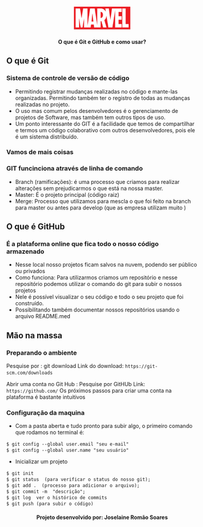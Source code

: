 <p align="center">
  <img  src="https://github.com/joselainejrs/marvel/blob/main/web/src/assets/img/logo.png" width="150px" alt="Imagem">
</p>

<h4 align="center">
O que é Git e GitHub e como usar?
</h4>

## O que é Git
### Sistema de controle de versão de código 

- Permitindo registrar mudanças realizadas no código e mante-las organizadas. Permitindo também ter o registro de todas as mudanças realizadas no projeto. 
- O uso mas comum pelos desenvolvedores é o gerenciamento de projetos de Software, mas também tem outros tipos de uso.
- Um ponto interessante do GIT é a facilidade que temos de compartilhar e termos um código colaborativo com outros desenvolvedores, pois ele é um sistema distribuído.

### Vamos de mais coisas 
### GIT funcinciona através de linha de comando

- Branch (ramificações): é uma processo que criamos para realizar alterações sem prejudicarmos o que está na nossa master.
- Master: É o projeto principal (código raiz)
- Merge: Processo que utilizamos para mescla o que foi feito na branch para master ou  antes para develop (que as empresa  utilizam muito )

## O que é GitHub
### É a plataforma online que fica todo o nosso código armazenado

- Nesse local nosso projetos ficam salvos na nuvem, podendo ser público ou privados  
- Como funciona: Para utilizarmos criamos um repositório e nesse repositório podemos utilizar o comando do git para subir o nossos projetos 
- Nele é possível visualizar o seu código e todo o seu projeto que foi construído. 
- Possibilitando também documentar nossos repositórios usando o arquivo README.med

## Mão na massa
### Preparando o ambiente

Pesquise por : git download
Link do download: `https://git-scm.com/downloads`

Abrir uma conta no Git Hub : 
Pesquise por GitHUb
Link: `https://github.com/`
Os próximos passos para criar uma conta na plataforma é bastante intuitivos

### Configuração da maquina
- Com a pasta aberta e tudo pronto para subir algo, o primeiro comando que rodamos no terminal é:

```
$ git config --global user.email "seu e-mail"
$ git config --global user.name "seu usuário"

```

- Inicializar um projeto
  
```
$ git init
$ git status  (para verificar o status do nosso git);
$ git add .  (processo para adicionar o arquivo);
$ git commit -m  "descrição";
$ git log  ver o histórico de commits
$ git push (para subir o código)
```


<h4 align="center">
Projeto desenvolvido por: Joselaine Romão Soares
</h4>

